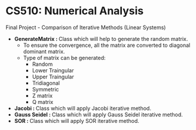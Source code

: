 # CS510: Numerical Analysis
Final Project - Comparison of Iterative Methods (Linear Systems)

* <b> GenerateMatrix : </b> Class which will help to generate the random matrix.
  * To ensure the convergence, all the matrix are converted to diagonal dominant matrix.   
  * Type of matrix can be generated:
    *  Random
    *  Lower Traingular
    *  Upper Traingular
    *  Tridiagonal
    *  Symmetric
    *  Z matrix
    *  Q matrix
* <b> Jacobi : </b> Class which will apply Jacobi iterative method.
* <b> Gauss Seidel : </b> Class which will apply Gauss Seidel iterative method.
* <b> SOR : </b> Class which will apply SOR iterative method.
